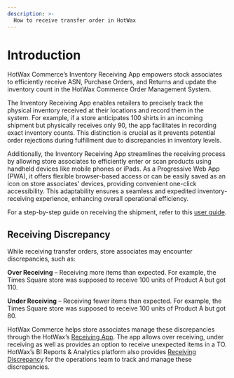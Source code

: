 ```yaml
---
description: >-
  How to receive transfer order in HotWax
---
```


# Introduction

HotWax Commerce’s Inventory Receiving App empowers stock associates to efficiently receive ASN, Purchase Orders, and Returns and update the inventory count in the HotWax Commerce Order Management System.

The Inventory Receiving App enables retailers to precisely track the physical inventory received at their locations and record them in the system. For example, if a store anticipates 100 shirts in an incoming shipment but physically receives only 90, the app facilitates in recording exact inventory counts. This distinction is crucial as it prevents potential order rejections during fulfillment due to discrepancies in inventory levels.

Additionally, the Inventory Receiving App streamlines the receiving process by allowing store associates to efficiently enter or scan products using handheld devices like mobile phones or iPads. As a Progressive Web App (PWA), it offers flexible browser-based access or can be easily saved as an icon on store associates' devices, providing convenient one-click accessibility. This adaptability ensures a seamless and expedited inventory-receiving experience, enhancing overall operational efficiency.

For a step-by-step guide on receiving the shipment, refer to this [user guide](../receiving/receiving.md).

## Receiving Discrepancy 
While receiving transfer orders, store associates may encounter discrepancies, such as:

**Over Receiving** – Receiving more items than expected.
For example, the Times Square store was supposed to receive 100 units of Product A but got 110.

**Under Receiving** – Receiving fewer items than expected.
For example, the Times Square store was supposed to receive 100 units of Product A but got 80.

HotWax Commerce helps store associates manage these discrepancies through the HotWax’s [Receiving App](https://docs.hotwax.co/documents/store-operations/inventory/receiving/receiving#handle-discrepancies). The app allows over receiving, under receiving as well as provides an option to receive unexpected items in a TO. HotWax’s BI Reports & Analytics platform also provides  [Receiving Discrepancy](https://docs.hotwax.co/documents/analytics/reports/inventory#receiving-discrepancies-by-product) for the operations team to track and manage these discrepancies.

